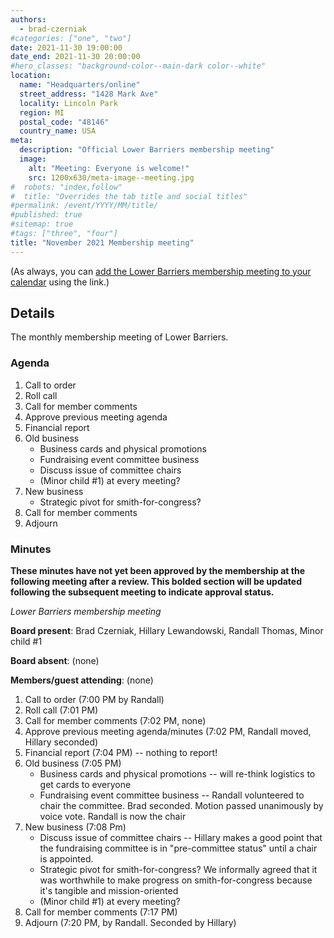 ```yaml
---
authors:
  - brad-czerniak
#categories: ["one", "two"]
date: 2021-11-30 19:00:00
date_end: 2021-11-30 20:00:00
#hero_classes: "background-color--main-dark color--white"
location:
  name: "Headquarters/online"
  street_address: "1428 Mark Ave"
  locality: Lincoln Park
  region: MI
  postal_code: "48146"
  country_name: USA
meta:
  description: "Official Lower Barriers membership meeting"
  image:
    alt: "Meeting: Everyone is welcome!"
    src: 1200x630/meta-image--meeting.jpg
#  robots: "index,follow"
#  title: "Overrides the tab title and social titles"
#permalink: /event/YYYY/MM/title/
#published: true
#sitemap: true
#tags: ["three", "four"]
title: "November 2021 Membership meeting"
---
```


(As always, you can [add the Lower Barriers membership meeting to your calendar](http://bit.ly/lowerbarriers) using the link.)

## Details

The monthly membership meeting of Lower Barriers.

### Agenda

  1. Call to order
  2. Roll call
  3. Call for member comments
  4. Approve previous meeting agenda
  5. Financial report
  6. Old business
      * Business cards and physical promotions
      * Fundraising event committee business
      * Discuss issue of committee chairs
      * (Minor child #1) at every meeting?
  7. New business
      * Strategic pivot for smith-for-congress?
  8. Call for member comments
  9. Adjourn

### Minutes

**These minutes have not yet been approved by the membership at the following meeting after a review. This bolded section
will be updated following the subsequent meeting to indicate approval status.**

_Lower Barriers membership meeting_

**Board present**: Brad Czerniak, Hillary Lewandowski, Randall Thomas, Minor child #1

**Board absent**: (none)

**Members/guest attending**: (none)

  1. Call to order (7:00 PM by Randall)
  2. Roll call (7:01 PM)
  3. Call for member comments (7:02 PM, none)
  4. Approve previous meeting agenda/minutes (7:02 PM, Randall moved, Hillary seconded)
  5. Financial report (7:04 PM) -- nothing to report!
  6. Old business (7:05 PM)
      * Business cards and physical promotions -- will re-think logistics to get cards to everyone
      * Fundraising event committee business -- Randall volunteered to chair the committee. Brad seconded. Motion passed unanimously by voice vote. Randall is now the chair
  7. New business (7:08 Pm)
      * Discuss issue of committee chairs -- Hillary makes a good point that the fundraising committee is in "pre-committee status" until a chair is appointed. 
      * Strategic pivot for smith-for-congress? We informally agreed that it was worthwhile to make progress on smith-for-congress because it's tangible and mission-oriented
      * (Minor child #1) at every meeting?
  8. Call for member comments (7:17 PM)
  9. Adjourn (7:20 PM, by Randall. Seconded by Hillary)
